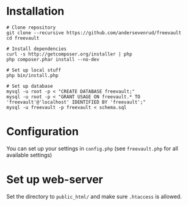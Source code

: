 # Installation

```
# Clone repository
git clone --recursive https://github.com/andersevenrud/freevault
cd freevault

# Install dependencies
curl -s http://getcomposer.org/installer | php
php composer.phar install --no-dev

# Set up local stuff
php bin/install.php

# Set up database
mysql -u root -p < "CREATE DATABASE freevault;"
mysql -u root -p < "GRANT USAGE ON freevault.* TO 'freevault'@'localhost' IDENTIFIED BY 'freevault';"
mysql -u freevault -p freevault < schema.sql

```

# Configuration

You can set up your settings in `config.php` (see `freevault.php` for all available settings)

# Set up web-server

Set the directory to `public_html/` and make sure `.htaccess` is allowed.
